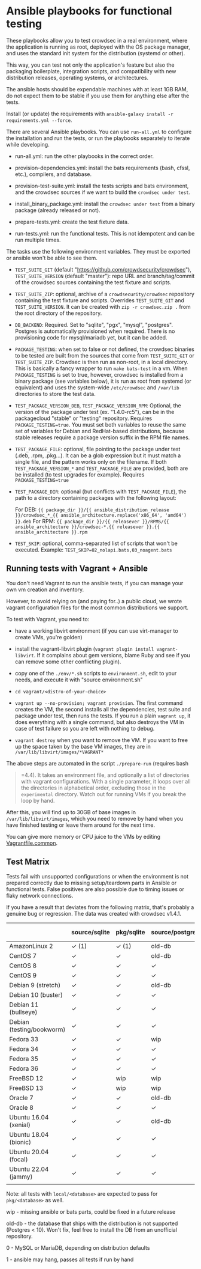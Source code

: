 # Ansible playbooks for functional testing

These playbooks allow you to test crowdsec in a real environment, where the
application is running as root, deployed with the OS package manager, and
uses the standard init system for the distribution (systemd or other).

This way, you can test not only the application's feature but also the packaging
boilerplate, integration scripts, and compatibility with new distribution releases,
operating systems, or architectures.

The ansible hosts should be expendable machines with at least 1GB RAM, do not
expect them to be stable if you use them for anything else after the tests.

Install (or update) the requirements with `ansible-galaxy install -r requirements.yml --force`.

There are several Ansible playbooks. You can use `run-all.yml` to configure the
installation and run the tests, or run the playbooks separately to iterate while developing.

- run-all.yml: run the other playbooks in the correct order.

- provision-dependencies.yml: install the bats requirements (bash, cfssl, etc.), compilers, and database.

- provision-test-suite.yml: install the tests scripts and bats environment, and the crowdsec sources if we want to build the `crowdsec under test`.

- install_binary_package.yml: install the `crowdsec under test` from a binary package (already released or not).

- prepare-tests.yml: create the test fixture data.

- run-tests.yml: run the functional tests. This is not idempotent and can be run multiple times.

The tasks use the following environment variables. They must be exported or
ansible won't be able to see them.

- `TEST_SUITE_GIT` (default "https://github.com/crowdsecurity/crowdsec"),
  `TEST_SUITE_VERSION` (default "master"): repo URL and branch/tag/commit of
  the crowdsec sources containing the test fixture and scripts.

- `TEST_SUITE_ZIP`: optional, archive of a `crowdsecurity/crowdsec` repository
  containing the test fixture and scripts. Overrides `TEST_SUITE_GIT` and
  `TEST_SUITE_VERSION`. It can be created with `zip -r crowdsec.zip .` from
  the root directory of the repository.

- `DB_BACKEND`: Required. Set to "sqlite", "pgx", "mysql", "postgres".
  Postgres is automatically provisioned when required. There is no
  provisioning code for mysql/mariadb yet, but it can be added.

- `PACKAGE_TESTING`: when set to false or not defined, the crowdsec binaries
  to be tested are built from the sources that come from `TEST_SUITE_GIT` or
  `TEST_SUITE_ZIP`. Crowdsec is then run as non-root, in a local directory.
  This is basically a fancy wrapper to run `make bats-test` in a vm.
  When `PACKAGE_TESTING` is set to true, however, crowdsec is installed from
  a binary package (see variables below), it is run as root from systemd (or
  equivalent) and uses the system-wide `/etc/crowdsec` and `/var/lib`
  directories to store the test data.

- `TEST_PACKAGE_VERSION_DEB`, `TEST_PACKAGE_VERSION_RPM`: Optional, the
  version of the package under test (ex. "1.4.0-rc5"), can be in the
  packagecloud "stable" or "testing" repository. Requires
  `PACKAGE_TESTING=true`. You must set both variables to reuse the same set of
  variables for Debian and RedHat-based distributions, because stable releases
  require a package version suffix in the RPM file names.

- `TEST_PACKAGE_FILE`: optional, file pointing to the package under test (.deb,
  .rpm, .pkg...). It can be a glob expression but it must match a single file,
  and the pattern works only on the filename. If both `TEST_PACKAGE_VERSION_*`
  and `TEST_PACKAGE_FILE` are provided, both are be installed (to test upgrades
  for example). Requires `PACKAGE_TESTING=true`

- `TEST_PACKAGE_DIR`: optional (but conflicts with `TEST_PACKAGE_FILE`), the path
  to a directory containing packages with the following layout:

  For DEB: `{{ package_dir }}/{{ ansible_distribution_release }}/crowdsec_*_{{ ansible_architecture.replace('x86_64', 'amd64') }}.deb`
  For RPM: `{{ package_dir }}/{{ releasever }}/RPMS/{{ ansible_architecture }}/crowdsec-*.{{ releasever }}.{{ ansible_architecture }}.rpm`

- `TEST_SKIP`: optional, comma-separated list of scripts that won't be executed.
  Example: `TEST_SKIP=02_nolapi.bats,03_noagent.bats`

## Running tests with Vagrant + Ansible

You don't need Vagrant to run the ansible tests, if you can manage your own
vm creation and inventory.

However, to avoid relying on (and paying for..) a public cloud, we wrote vagrant
configuration files for the most common distributions we support.

To test with Vagrant, you need to:

- have a working libvirt environment (if you can use virt-manager to create VMs, you're golden)

- install the vagrant-libvirt plugin (`vagrant plugin install vagrant-libvirt`.
  If it complains about gem versions, blame Ruby and see if you can remove some
  other conflicting plugin).

- copy one of the `./env/*.sh` scripts to `environment.sh`, edit to your
  needs, and execute it with "source environment.sh"

- `cd vagrant/<distro-of-your-choice>`

- `vagrant up --no-provision; vagrant provision`. The first command creates
  the VM, the second installs all the dependencies, test suite and package
  under test, then runs the tests. If you run a plain `vagrant up`, it does
  everything with a single command, but also destroys the VM in case of test
  failure so you are left with nothing to debug.

- `vagrant destroy` when you want to remove the VM. If you want to free up the
  space taken by the base VM images, they are in
  `/var/lib/libvirt/images/*VAGRANT*`

The above steps are automated in the script `./prepare-run` (requires bash
>=4.4). It takes an environment file, and optionally a list of directories with
vagrant configurations. With a single parameter, it loops over all the
directories in alphabetical order, excluding those in the `experimental`
directory. Watch out for running VMs if you break the loop by hand.

After this, you will find up to 30GB of base images in `/var/lib/libvirt/images`,
which you need to remove by hand when you have finished testing or leave them
around for the next time.

You can give more memory or CPU juice to the VMs by editing [Vagrantfile.common](vagrant/Vagrantfile.common).

## Test Matrix

Tests fail with unsupported configurations or when the environment is not prepared correctly
due to missing setup/teardown parts in Ansible or functional tests. False positives
are also possible due to timing issues or flaky network connections.

If you have a result that deviates from the following matrix, that's probably a genuine bug or regression.
The data was created with crowdsec v1.4.1.

|                           | source/sqlite | pkg/sqlite | source/postgres | source/pgx | source/mysql (0) |
| ------------------------- | ------------- | ---------- | --------------- | ---------- | ---------------- |
| AmazonLinux 2             | ✓ (1)         | ✓ (1)      | old-db          | old-db     | wip              |
| CentOS 7                  | ✓             | ✓          | old-db          | old-db     | ✓                |
| CentOS 8                  | ✓             | ✓          | ✓               | ✓          | ✓                |
| CentOS 9                  | ✓             | ✓          | ✓               | ✓          | ✓                |
| Debian 9 (stretch)        | ✓             | ✓          | old-db          | old-db     | wip              |
| Debian 10 (buster)        | ✓             | ✓          | ✓               | ✓          | ✓                |
| Debian 11 (bullseye)      | ✓             | ✓          | ✓               | ✓          | ✓                |
| Debian (testing/bookworm) | ✓             | ✓          | ✓               | ✓          | wip              |
| Fedora 33                 | ✓             | ✓          | wip             | wip        | wip              |
| Fedora 34                 | ✓             | ✓          | ✓               | ✓          | wip              |
| Fedora 35                 | ✓             | ✓          | ✓               | ✓          | wip              |
| Fedora 36                 | ✓             | ✓          | ✓               | ✓          | wip              |
| FreeBSD 12                | ✓             | wip        | wip             | wip        | wip              |
| FreeBSD 13                | ✓             | wip        | wip             | wip        | wip              |
| Oracle 7                  | ✓             | ✓          | old-db          | old-db     | ✓                |
| Oracle 8                  | ✓             | ✓          | ✓               | ✓          | ✓                |
| Ubuntu 16.04 (xenial)     | ✓             | ✓          | old-db          | old-db     | ✓                |
| Ubuntu 18.04 (bionic)     | ✓             | ✓          | ✓               | ✓          | ✓                |
| Ubuntu 20.04 (focal)      | ✓             | ✓          | ✓               | ✓          | ✓                |
| Ubuntu 22.04 (jammy)      | ✓             | ✓          | ✓               | ✓          | ✓                |
|                           |               |            |                 |            |                  |

Note: all tests with `local/<database>` are expected to pass for `pkg/<database>` as well.

wip - missing ansible or bats parts, could be fixed in a future release

old-db - the database that ships with the distribution is not supported
(Postgres < 10). Won't fix, feel free to install the DB from an unofficial
repository.

0 - MySQL or MariaDB, depending on distribution defaults

1 - ansible may hang, passes all tests if run by hand

